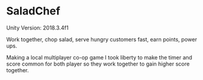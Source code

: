 # SaladChef

Unity Version: 2018.3.4f1

Work together, chop salad, serve hungry customers fast, earn points, power ups.

Making a local multiplayer co-op game I took liberty to make the timer and score common for both player so they work together to gain higher score together.

